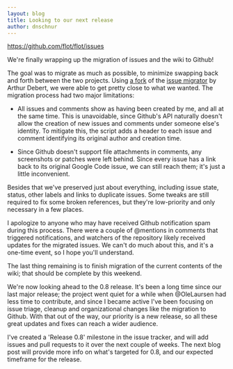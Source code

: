 ```yaml
---
layout: blog
title: Looking to our next release
author: dnschnur
---
```


https://github.com/flot/flot/issues

We're finally wrapping up the migration of issues and the wiki to Github!

The goal was to migrate as much as possible, to minimize swapping back and forth between
the two projects. Using [a fork](https://github.com/dnschnur/google-code-issues-migrator)
of the [issue migrator](https://github.com/arthur-debert/google-code-issues-migrator) by
Arthur Debert, we were able to get pretty close to what we wanted. The migration process
had two major limitations:

 - All issues and comments show as having been created by me, and all at the same time.
   This is unavoidable, since Github's API naturally doesn't allow the creation of new
   issues and comments under someone else's identity. To mitigate this, the script adds a
   header to each issue and comment identifying its original author and creation time.

 - Since Github doesn't support file attachments in comments, any screenshots or patches
   were left behind. Since every issue has a link back to its original Google Code issue,
   we can still reach them; it's just a little inconvenient.

Besides that we've preserved just about everything, including issue state, status, other
labels and links to duplicate issues. Some tweaks are still required to fix some broken
references, but they're low-priority and only necessary in a few places.

I apologize to anyone who may have received Github notification spam during this process.
There were a couple of @mentions in comments that triggered notifications, and watchers of
the repository likely received updates for the migrated issues. We can't do much about
this, and it's a one-time event, so I hope you'll understand.

The last thing remaining is to finish migration of the current contents of the wiki; that
should be complete by this weekend.

We're now looking ahead to the 0.8 release. It's been a long time since our last major
release; the project went quiet for a while when @OleLaursen had less time to contribute,
and since I became active I've been focusing on issue triage, cleanup and organizational
changes like the migration to Github. With that out of the way, our priority is a new
release, so all these great updates and fixes can reach a wider audience.

I've created a 'Release 0.8' milestone in the issue tracker, and will add issues and pull
requests to it over the next couple of weeks. The next blog post will provide more info on
what's targeted for 0.8, and our expected timeframe for the release.
